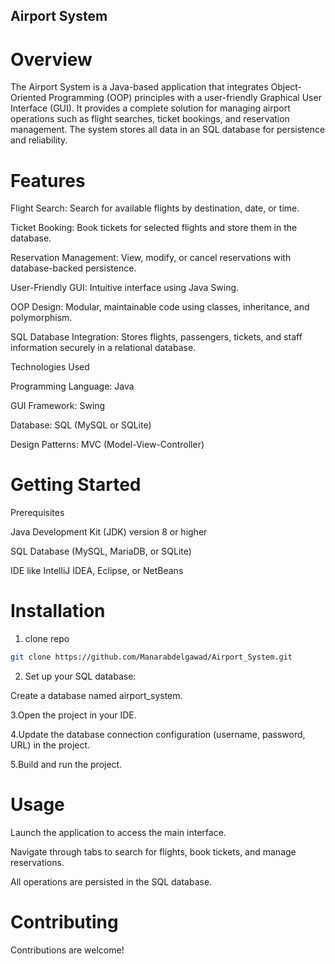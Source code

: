 ## Airport System

# Overview

The Airport System is a Java-based application that integrates Object-Oriented Programming (OOP) principles with a user-friendly Graphical User Interface (GUI). It provides a complete solution for managing airport operations such as flight searches, ticket bookings, and reservation management. The system stores all data in an SQL database for persistence and reliability.

# Features

Flight Search: Search for available flights by destination, date, or time.

Ticket Booking: Book tickets for selected flights and store them in the database.

Reservation Management: View, modify, or cancel reservations with database-backed persistence.

User-Friendly GUI: Intuitive interface using Java Swing.

OOP Design: Modular, maintainable code using classes, inheritance, and polymorphism.

SQL Database Integration: Stores flights, passengers, tickets, and staff information securely in a relational database.

Technologies Used

Programming Language: Java

GUI Framework: Swing

Database: SQL (MySQL or SQLite)

Design Patterns: MVC (Model-View-Controller)

# Getting Started
Prerequisites

Java Development Kit (JDK) version 8 or higher

SQL Database (MySQL, MariaDB, or SQLite)

IDE like IntelliJ IDEA, Eclipse, or NetBeans

# Installation
1. clone repo
```bash
git clone https://github.com/Manarabdelgawad/Airport_System.git
```
2. Set up your SQL database:

Create a database named airport_system.

3.Open the project in your IDE.

4.Update the database connection configuration (username, password, URL) in the project.

5.Build and run the project.

# Usage

Launch the application to access the main interface.

Navigate through tabs to search for flights, book tickets, and manage reservations.

All operations are persisted in the SQL database.

# Contributing

Contributions are welcome!
